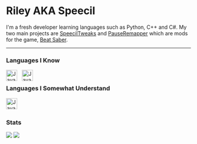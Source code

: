 # Riley AKA Speecil

I'm a fresh developer learning languages such as Python, C++ and C#. My two main projects are [SpeecilTweaks](https://github.com/speecil/SpeecilTweaks-BSML) and [PauseRemapper](https://github.com/speecil/PauseRemapper) which are mods for the game, [Beat Saber](https://beatsaber.com/).

---

### Languages I Know
<img align="left" alt="Java" width="30px" style="padding-right:10px;" src="https://cdn.jsdelivr.net/gh/devicons/devicon/icons/cplusplus/cplusplus-line.svg"/>
<img align="left" alt="Java" width="30px" style="padding-right:10px;" src="https://cdn.jsdelivr.net/gh/devicons/devicon/icons/python/python-plain.svg"/>

<br/>

### Languages I Somewhat Understand
<img align="left" alt="Java" width="30px" style="padding-right:10px;" src="https://cdn.jsdelivr.net/gh/devicons/devicon/icons/csharp/csharp-line.svg"/>

<br />

#

### Stats

<img src="https://github-readme-stats.vercel.app/api/?username=speecil&layout=compact&show_icons=true&include_all_commits=true&bg_color=20,0d1117,0d1117,21262d,0d1117&title_color=fff&text_color=fff" />
<img src="https://github-readme-stats.vercel.app/api/top-langs/?username=speecil&layout=compact&bg_color=20,0d1117,0d1117,21262d,0d1117&title_color=fff&text_color=fff" />

#
